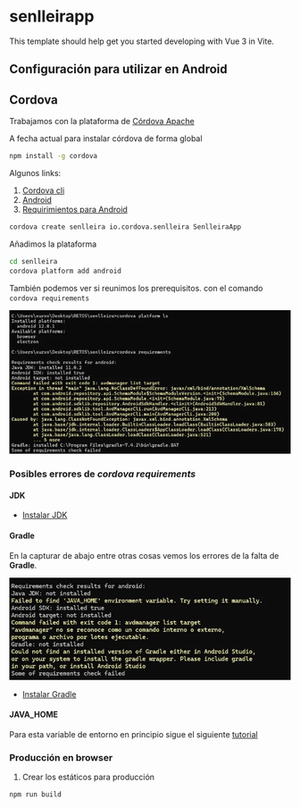 # senlleirapp

This template should help get you started developing with Vue 3 in Vite.

## Configuración para utilizar en Android

## Cordova

Trabajamos con la plataforma de [Córdova Apache](https://cordova.apache.org/)

A fecha actual para instalar córdova de forma global

```sh
npm install -g cordova
```

Algunos links:

1. [Cordova cli](https://cordova.apache.org/docs/en/12.x/guide/cli/index.html)
2. [Android](https://cordova.apache.org/docs/en/12.x/guide/platforms/android/index.html)
3. [Requirimientos para Android](https://cordova.apache.org/docs/en/12.x/guide/platforms/android/index.html#requirements-and-support)

```sh
cordova create senlleira io.cordova.senlleira SenlleiraApp
```

Añadimos la plataforma

```sh
cd senlleira
cordova platform add android
```

También podemos ver si reunimos los prerequisitos. con el comando <code>cordova requirements</code>

<img src="./assets/cordova-ls-requirements-cmd.webp" with="600" alt="Resultado al comprobar los requirimientos con la plataforma android">

### Posibles errores de _cordova requirements_

#### JDK

- [Instalar JDK](https://www.oracle.com/java/technologies/downloads/)

#### Gradle

En la capturar de abajo entre otras cosas vemos los errores de la falta de **Gradle**.

<img src="./assets/gradle-not-installed.webp" with="600" alt="Errores, entre ellos el de gradle">

- [Instalar Gradle](https://gradle.org/install/)

#### JAVA_HOME

Para esta variable de entorno en principio sigue el siguiente [tutorial](https://www.aprenderaprogramar.com/index.php?option=com_content&view=article&id=389:configurar-java-en-windows-variables-de-entorno-javahome-y-path-cu00610b&catid=68&Itemid=188)



### Producción en browser

1. Crear los estáticos para producción

```sh
npm run build
```
